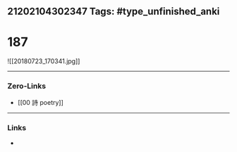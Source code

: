 21202104302347
Tags: #type_unfinished_anki 
---
# 187

![[20180723_170341.jpg]]

---
### Zero-Links
- [[00 詩 poetry]]
---
### Links
-